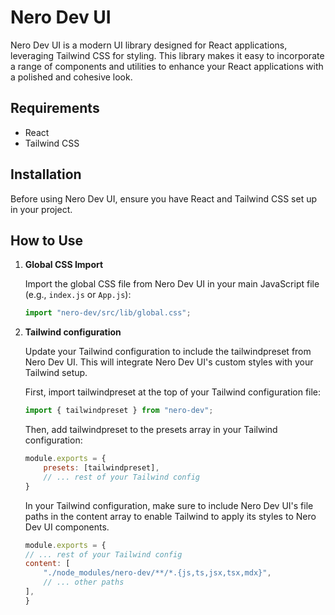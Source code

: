 # Nero Dev UI

Nero Dev UI is a modern UI library designed for React applications, leveraging Tailwind CSS for styling. This library makes it easy to incorporate a range of components and utilities to enhance your React applications with a polished and cohesive look.

## Requirements

- React
- Tailwind CSS

## Installation

Before using Nero Dev UI, ensure you have React and Tailwind CSS set up in your project. 

## How to Use

1. **Global CSS Import**

   Import the global CSS file from Nero Dev UI in your main JavaScript file (e.g., `index.js` or `App.js`):

   ```javascript
   import "nero-dev/src/lib/global.css";

2. **Tailwind configuration**

    Update your Tailwind configuration to include the tailwindpreset from Nero Dev UI. This will integrate Nero Dev UI's custom styles with your Tailwind setup.

    First, import tailwindpreset at the top of your Tailwind configuration file:

    ```javascript
    import { tailwindpreset } from "nero-dev";
    ```

    Then, add tailwindpreset to the presets array in your Tailwind configuration:

    ```javascript
    module.exports = {
        presets: [tailwindpreset],
        // ... rest of your Tailwind config
    }
    ```
    
    In your Tailwind configuration, make sure to include Nero Dev UI's file paths in the content array to enable Tailwind to apply its styles to Nero Dev UI components.

    ```javascript
    module.exports = {
    // ... rest of your Tailwind config
    content: [
        "./node_modules/nero-dev/**/*.{js,ts,jsx,tsx,mdx}",
        // ... other paths
    ],
    }   
    ```